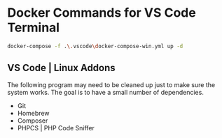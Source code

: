 # Docker Commands for VS Code Terminal

```bash
docker-compose -f .\.vscode\docker-compose-win.yml up -d
```

## VS Code | Linux Addons

The following program may need to be cleaned up just to make sure the system works.
The goal is to have a small number of dependencies.

- Git
- Homebrew
- Composer
- PHPCS | PHP Code Sniffer